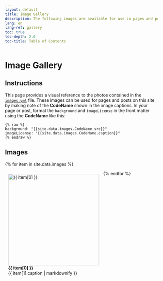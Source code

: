 ```yaml
---
layout: default
title: Image Gallery
description: The following images are available for use in pages and posts on this site.
lang: en
lang-ref: gallery
toc: true
toc-depth: 2.0
toc-title: Table of Contents
---
```


<script type="text/javascript" 
 src="//translate.google.com/translate_a/element.js?cb=googleTranslateElementInit">
</script>

<script type="text/javascript">
function googleTranslateElementInit() {
  new google.translate.TranslateElement({pageLanguage: 'en'}, 'google_translate_element');
}
</script>

<div id="google_translate_element"></div> 


# Image Gallery

## Instructions
This page provides a visual reference to the photos contained in the [`images.yml`](https://github.com/gbif/hp-north-america/blob/master/_data/images.yml) file. These images can be used for pages and posts on this site by making note of the **CodeName** shown in the image captions. In your page or post, format the `background` and `imageLicense` in the front matter using the **CodeName** like this:

```
{% raw %}
background: "{{site.data.images.CodeName.src}}"
imageLicense: "{{site.data.images.CodeName.caption}}"
{% endraw %}
```

## Images
{% for item in site.data.images %}
  <figure style="display: inline-block; width: 300px; height: auto; margin: 10px; vertical-align: top;">
    <img src="{{ item[1].src }}" title="{{ item[0] }}" style="height: auto; width: 300px;"><br />
    <figcaption><b>{{ item[0] }}</b><br />{{ item[1].caption | markdownify }}</figcaption>
  </figure>
{% endfor %}
